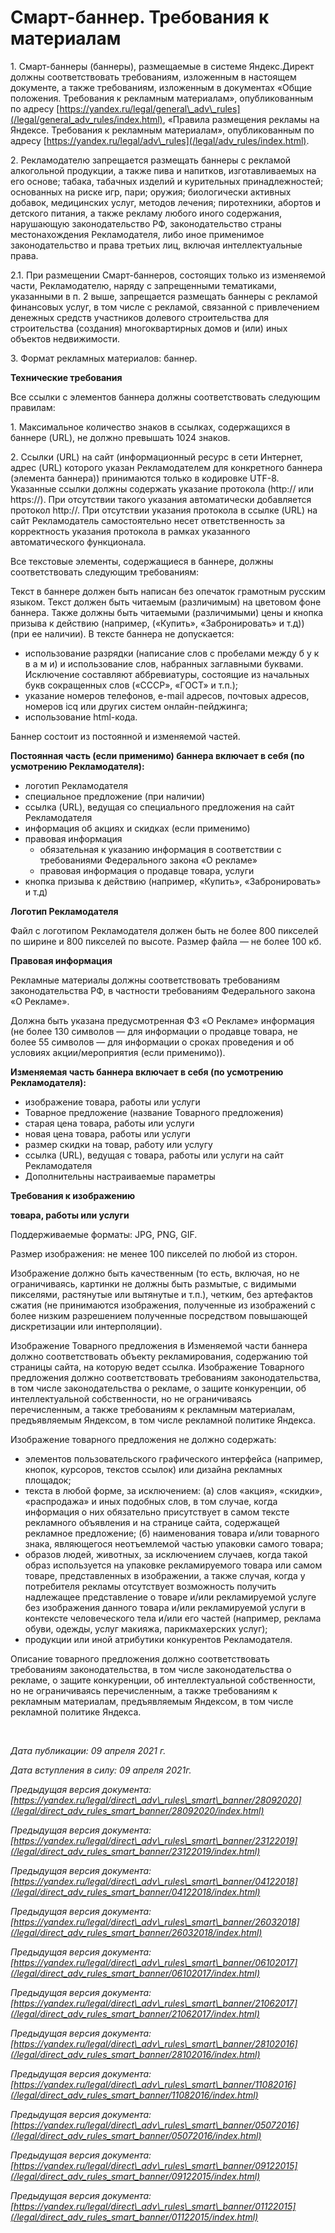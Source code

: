  Смарт\-баннер. Требования к материалам
======================================

   1\. Смарт\-баннеры (баннеры), размещаемые в системе Яндекс.Директ должны соответствовать требованиям, изложенным в настоящем документе, а также требованиям, изложенным в документах «Общие положения. Требования к рекламным материалам», опубликованным по адресу [https://yandex.ru/legal/general\_adv\_rules](/legal/general_adv_rules/index.html), «Правила размещения рекламы на Яндексе. Требования к рекламным материалам», опубликованным по адресу [https://yandex.ru/legal/adv\_rules](/legal/adv_rules/index.html).

 2\. Рекламодателю запрещается размещать баннеры с рекламой алкогольной продукции, а также пива и напитков, изготавливаемых на его основе; табака, табачных изделий и курительных принадлежностей; основанных на риске игр, пари; оружия; биологически активных добавок, медицинских услуг, методов лечения; пиротехники, абортов и детского питания, а также рекламу любого иного содержания, нарушающую законодательство РФ, законодательство страны местонахождения Рекламодателя, либо иное применимое законодательство и права третьих лиц, включая интеллектуальные права.

 2\.1\. При размещении Смарт\-баннеров, состоящих только из изменяемой части, Рекламодателю, наряду с запрещенными тематиками, указанными в п. 2 выше, запрещается размещать баннеры с рекламой финансовых услуг, в том числе с рекламой, связанной с привлечением денежных средств участников долевого строительства для строительства (создания) многоквартирных домов и (или) иных объектов недвижимости.

 3\. Формат рекламных материалов: баннер.

 **Технические требования**

 Все ссылки с элементов баннера должны соответствовать следующим правилам:

 1\. Максимальное количество знаков в ссылках, содержащихся в баннере (URL), не должно превышать 1024 знаков.

 2\. Ссылки (URL) на сайт (информационный ресурс в сети Интернет, адрес (URL) которого указан Рекламодателем для конкретного баннера (элемента баннера)) принимаются только в кодировке UTF\-8\. Указанные ссылки должны содержать указание протокола (http:// или https://). При отсутствии такого указания автоматически добавляется протокол http://. При отсутствии указания протокола в ссылке (URL) на сайт Рекламодатель самостоятельно несет ответственность за корректность указания протокола в рамках указанного автоматического функционала. 

 Все текстовые элементы, содержащиеся в баннере, должны соответствовать следующим требованиям:

 Текст в баннере должен быть написан без опечаток грамотным русским языком. Текст должен быть читаемым (различимым) на цветовом фоне баннера. Также должны быть читаемыми (различимыми) цены и кнопка призыва к действию (например, («Купить», «Забронировать» и т.д)) (при ее наличии). В тексте баннера не допускается:

 * использование разрядки (написание слов с пробелами между б у к в а м и) и использование слов, набранных заглавными буквами. Исключение составляют аббревиатуры, состоящие из начальных букв сокращенных слов («СССР», «ГОСТ» и т.п.);
* указание номеров телефонов, e\-mail адресов, почтовых адресов, номеров icq или других систем онлайн\-пейджинга;
* использование html\-кода.

 Баннер состоит из постоянной и изменяемой частей.

 **Постоянная часть (если применимо) баннера включает в себя (по усмотрению Рекламодателя):**

 * логотип Рекламодателя
* специальное предложение (при наличии)
* ссылка (URL), ведущая со специального предложения на сайт Рекламодателя
* информация об акциях и скидках (если применимо)
* правовая информация 
	+ обязательная к указанию информация в соответствии с требованиями Федерального закона «О рекламе»
	+ правовая информация о продавце товара, услуги
* кнопка призыва к действию (например, «Купить», «Забронировать» и т.д)

 **Логотип Рекламодателя**

 Файл с логотипом Рекламодателя должен быть не более 800 пикселей по ширине и 800 пикселей по высоте. Размер файла — не более 100 кб.

 **Правовая информация**

 Рекламные материалы должны соответствовать требованиям законодательства РФ, в частности требованиям Федерального закона «О Рекламе».

 Должна быть указана предусмотренная ФЗ «О Рекламе» информация (не более 130 символов — для информации о продавце товара, не более 55 символов — для информации о сроках проведения и об условиях акции/мероприятия (если применимо)).

 **Изменяемая часть баннера включает в себя (по усмотрению Рекламодателя):**

 * изображение товара, работы или услуги
* Товарное предложение (название Товарного предложения)
* старая цена товара, работы или услуги
* новая цена товара, работы или услуги
* размер скидки на товар, работу или услугу
* ссылка (URL), ведущая с товара, работы или услуги на сайт Рекламодателя
* Дополнительны настраиваемые параметры

 **Требования к изображению** 

 **товара, работы или услуги**

 Поддерживаемые форматы: JPG, PNG, GIF.

 Размер изображения: не менее 100 пикселей по любой из сторон.

 Изображение должно быть качественным (то есть, включая, но не ограничиваясь, картинки не должны быть размытые, с видимыми пикселями, растянутые или вытянутые и т.п.), четким, без артефактов сжатия (не принимаются изображения, полученные из изображений с более низким разрешением полученные посредством повышающей дискретизации или интерполяции).

 Изображение Товарного предложения в Изменяемой части баннера должно соответствовать объекту рекламирования, содержанию той страницы сайта, на которую ведет ссылка. Изображение Товарного предложения должно соответствовать требованиям законодательства, в том числе законодательства о рекламе, о защите конкуренции, об интеллектуальной собственности, но не ограничиваясь перечисленным, а также требованиям к рекламным материалам, предъявляемым Яндексом, в том числе рекламной политике Яндекса.

 Изображение товарного предложения не должно содержать:

 * элементов пользовательского графического интерфейса (например, кнопок, курсоров, текстов ссылок) или дизайна рекламных площадок;
* текста в любой форме, за исключением: (а) слов «акция», «скидки», «распродажа» и иных подобных слов, в том случае, когда информация о них обязательно присутствует в самом тексте рекламного объявления и на странице сайта, содержащей рекламное предложение; (б) наименования товара и/или товарного знака, являющегося неотъемлемой частью упаковки самого товара;
* образов людей, животных, за исключением случаев, когда такой образ используется на упаковке рекламируемого товара или самом товаре, представленных в изображении, а также случая, когда у потребителя рекламы отсутствует возможность получить надлежащее представление о товаре и/или рекламируемой услуге без изображения данного товара и/или рекламируемой услуги в контексте человеческого тела и/или его частей (например, реклама обуви, одежды, услуг макияжа, парикмахерских услуг);
* продукции или иной атрибутики конкурентов Рекламодателя.

 Описание товарного предложения должно соответствовать требованиям законодательства, в том числе законодательства о рекламе, о защите конкуренции, об интеллектуальной собственности, но не ограничиваясь перечисленным, а также требованиям к рекламным материалам, предъявляемым Яндексом, в том числе рекламной политике Яндекса.

  

 *Дата публикации: 09 апреля 2021 г.*

 *Дата вступления в силу: 09 апреля 2021г.*

   *Предыдущая версия документа: [https://yandex.ru/legal/direct\_adv\_rules\_smart\_banner/28092020](/legal/direct_adv_rules_smart_banner/28092020/index.html)*

 *Предыдущая версия документа: [https://yandex.ru/legal/direct\_adv\_rules\_smart\_banner/23122019](/legal/direct_adv_rules_smart_banner/23122019/index.html)*

 *Предыдущая версия документа: [https://yandex.ru/legal/direct\_adv\_rules\_smart\_banner/04122018](/legal/direct_adv_rules_smart_banner/04122018/index.html)*

 *Предыдущая версия документа: [https://yandex.ru/legal/direct\_adv\_rules\_smart\_banner/26032018](/legal/direct_adv_rules_smart_banner/26032018/index.html)*

 *Предыдущая версия документа: [https://yandex.ru/legal/direct\_adv\_rules\_smart\_banner/06102017](/legal/direct_adv_rules_smart_banner/06102017/index.html)*

 *Предыдущая версия документа: [https://yandex.ru/legal/direct\_adv\_rules\_smart\_banner/21062017](/legal/direct_adv_rules_smart_banner/21062017/index.html)*

 *Предыдущая версия документа: [https://yandex.ru/legal/direct\_adv\_rules\_smart\_banner/28102016](/legal/direct_adv_rules_smart_banner/28102016/index.html)*

 *Предыдущая версия документа: [https://yandex.ru/legal/direct\_adv\_rules\_smart\_banner/11082016](/legal/direct_adv_rules_smart_banner/11082016/index.html)*

 *Предыдущая версия документа: [https://yandex.ru/legal/direct\_adv\_rules\_smart\_banner/05072016](/legal/direct_adv_rules_smart_banner/05072016/index.html)*

 *Предыдущая версия документа: [https://yandex.ru/legal/direct\_adv\_rules\_smart\_banner/09122015](/legal/direct_adv_rules_smart_banner/09122015/index.html)*

 *Предыдущая версия документа: [https://yandex.ru/legal/direct\_adv\_rules\_smart\_banner/01122015](/legal/direct_adv_rules_smart_banner/01122015/index.html)*

  
